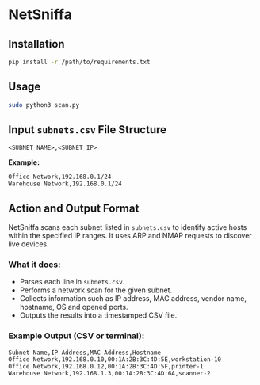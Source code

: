# NetSniffa

## Installation

```bash
pip install -r /path/to/requirements.txt
```

## Usage

```bash
sudo python3 scan.py
```

## Input `subnets.csv` File Structure

```
<SUBNET_NAME>,<SUBNET_IP>
```

**Example:**
```
Office Network,192.168.0.1/24
Warehouse Network,192.168.0.1/24
```

## Action and Output Format

NetSniffa scans each subnet listed in `subnets.csv` to identify active hosts within the specified IP ranges. It uses ARP and NMAP requests to discover live devices.

### What it does:
- Parses each line in `subnets.csv`.
- Performs a network scan for the given subnet.
- Collects information such as IP address, MAC address, vendor name, hostname, OS and opened ports.
- Outputs the results into a timestamped CSV file.

### Example Output (CSV or terminal):

```
Subnet Name,IP Address,MAC Address,Hostname
Office Network,192.168.0.10,00:1A:2B:3C:4D:5E,workstation-10
Office Network,192.168.0.12,00:1A:2B:3C:4D:5F,printer-1
Warehouse Network,192.168.1.3,00:1A:2B:3C:4D:6A,scanner-2
```
